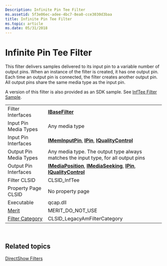 ```yaml
---
Description: Infinite Pin Tee Filter
ms.assetid: 5f3e06ec-adee-4bc7-8ea8-cce3030d3baa
title: Infinite Pin Tee Filter
ms.topic: article
ms.date: 05/31/2018
---
```


# Infinite Pin Tee Filter

This filter delivers samples delivered to its input pin to a variable number of output pins. When an instance of the filter is created, it has one output pin. Each time an output pin is connected, the filter creates another output pin. All output pins share the same media type as the input pin.

A version of this filter is also provided as an SDK sample. See [InfTee Filter Sample](inftee-filter-sample.md).



|                                          |                                                                                                                                                    |
|------------------------------------------|----------------------------------------------------------------------------------------------------------------------------------------------------|
| Filter Interfaces                        | [**IBaseFilter**](/windows/desktop/api/Strmif/nn-strmif-ibasefilter)                                                                                                                 |
| Input Pin Media Types                    | Any media type                                                                                                                                     |
| Input Pin Interfaces                     | [**IMemInputPin**](/windows/desktop/api/Strmif/nn-strmif-imeminputpin), [**IPin**](/windows/desktop/api/Strmif/nn-strmif-ipin), [**IQualityControl**](/windows/desktop/api/Strmif/nn-strmif-iqualitycontrol)                                             |
| Output Pin Media Types                   | Any media type. The output type always matches the input type, for all output pins                                                                 |
| Output Pin Interfaces                    | [**IMediaPosition**](/windows/desktop/api/Control/nn-control-imediaposition), [**IMediaSeeking**](/windows/desktop/api/Strmif/nn-strmif-imediaseeking), [**IPin**](/windows/desktop/api/Strmif/nn-strmif-ipin), [**IQualityControl**](/windows/desktop/api/Strmif/nn-strmif-iqualitycontrol) |
| Filter CLSID                             | CLSID\_InfTee                                                                                                                                      |
| Property Page CLSID                      | No property page                                                                                                                                   |
| Executable                               | qcap.dll                                                                                                                                           |
| [Merit](merit.md)                       | MERIT\_DO\_NOT\_USE                                                                                                                                |
| [Filter Category](filter-categories.md) | CLSID\_LegacyAmFilterCategory                                                                                                                      |



 

## Related topics

<dl> <dt>

[DirectShow Filters](directshow-filters.md)
</dt> </dl>

 

 



